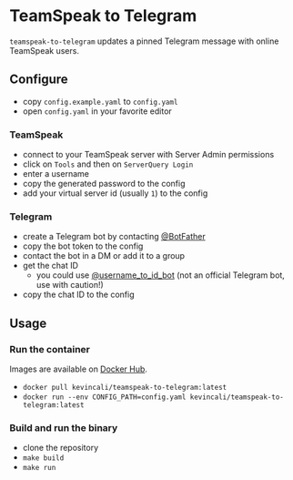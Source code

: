 # TeamSpeak to Telegram
`teamspeak-to-telegram` updates a pinned Telegram message with online TeamSpeak users.

## Configure
- copy `config.example.yaml` to `config.yaml`
- open `config.yaml` in your favorite editor

### TeamSpeak
- connect to your TeamSpeak server with Server Admin permissions
- click on `Tools` and then on `ServerQuery Login`
- enter a username
- copy the generated password to the config
- add your virtual server id (usually `1`) to the config

### Telegram
- create a Telegram bot by contacting [@BotFather](https://t.me/BotFather)
- copy the bot token to the config
- contact the bot in a DM or add it to a group
- get the chat ID
    - you could use [@username_to_id_bot](https://t.me/username_to_id_bot) (not an official Telegram bot, use with caution!)
- copy the chat ID to the config

## Usage
### Run the container
Images are available on [Docker Hub](https://hub.docker.com/r/kevincali/teamspeak-to-telegram).
- `docker pull kevincali/teamspeak-to-telegram:latest`
- `docker run --env CONFIG_PATH=config.yaml kevincali/teamspeak-to-telegram:latest`

### Build and run the binary
- clone the repository
- `make build`
- `make run`

